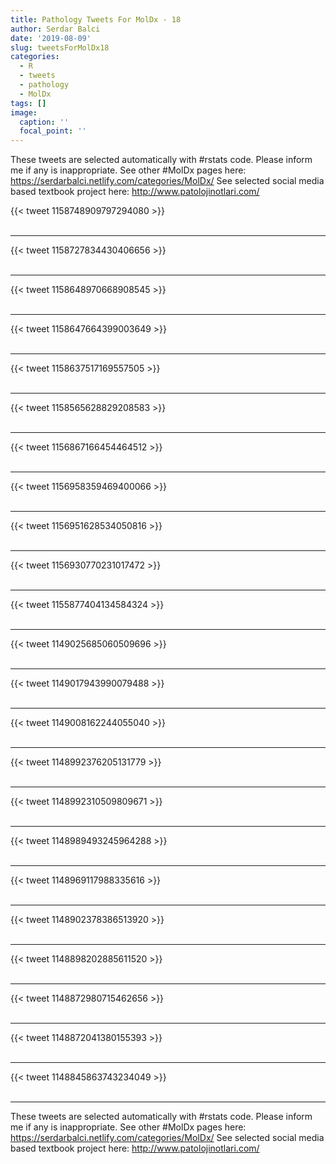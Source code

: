 ```yaml
---
title: Pathology Tweets For MolDx - 18
author: Serdar Balci
date: '2019-08-09'
slug: tweetsForMolDx18
categories:
  - R
  - tweets
  - pathology
  - MolDx
tags: []
image:
  caption: ''
  focal_point: ''
---
```



These tweets are selected automatically with #rstats code. Please inform me if any is inappropriate.
See other #MolDx pages here: https://serdarbalci.netlify.com/categories/MolDx/ 
See selected social media based textbook project here: http://www.patolojinotlari.com/

{{< tweet 1158748909797294080 >}}
<br>
<br>
<hr>
{{< tweet 1158727834430406656 >}}
<br>
<br>
<hr>
{{< tweet 1158648970668908545 >}}
<br>
<br>
<hr>
{{< tweet 1158647664399003649 >}}
<br>
<br>
<hr>
{{< tweet 1158637517169557505 >}}
<br>
<br>
<hr>
{{< tweet 1158565628829208583 >}}
<br>
<br>
<hr>
{{< tweet 1156867166454464512 >}}
<br>
<br>
<hr>
{{< tweet 1156958359469400066 >}}
<br>
<br>
<hr>
{{< tweet 1156951628534050816 >}}
<br>
<br>
<hr>
{{< tweet 1156930770231017472 >}}
<br>
<br>
<hr>
{{< tweet 1155877404134584324 >}}
<br>
<br>
<hr>
{{< tweet 1149025685060509696 >}}
<br>
<br>
<hr>
{{< tweet 1149017943990079488 >}}
<br>
<br>
<hr>
{{< tweet 1149008162244055040 >}}
<br>
<br>
<hr>
{{< tweet 1148992376205131779 >}}
<br>
<br>
<hr>
{{< tweet 1148992310509809671 >}}
<br>
<br>
<hr>
{{< tweet 1148989493245964288 >}}
<br>
<br>
<hr>
{{< tweet 1148969117988335616 >}}
<br>
<br>
<hr>
{{< tweet 1148902378386513920 >}}
<br>
<br>
<hr>
{{< tweet 1148898202885611520 >}}
<br>
<br>
<hr>
{{< tweet 1148872980715462656 >}}
<br>
<br>
<hr>
{{< tweet 1148872041380155393 >}}
<br>
<br>
<hr>
{{< tweet 1148845863743234049 >}}
<br>
<br>
<hr>


These tweets are selected automatically with #rstats code. Please inform me if any is inappropriate.
See other #MolDx pages here: https://serdarbalci.netlify.com/categories/MolDx/ 
See selected social media based textbook project here: http://www.patolojinotlari.com/
